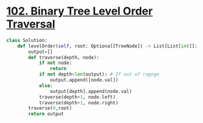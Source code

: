 # [102. Binary Tree Level Order Traversal](https://leetcode.com/problems/binary-tree-level-order-traversal/submissions/)
~~~python
class Solution:
    def levelOrder(self, root: Optional[TreeNode]) -> List[List[int]]:
        output=[]
        def traverse(depth, node):
            if not node:
                return
            if not depth<len(output): # If out of ragnge
                output.append([node.val])
            else:
                output[depth].append(node.val)
            traverse(depth+1, node.left)
            traverse(depth+1, node.right)
        traverse(0,root)
        return output
~~~
